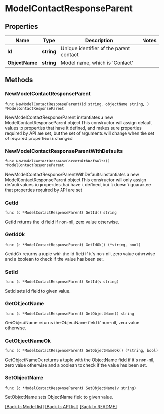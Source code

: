 # ModelContactResponseParent

## Properties

Name | Type | Description | Notes
------------ | ------------- | ------------- | -------------
**Id** | **string** | Unique identifier of the parent contact | 
**ObjectName** | **string** | Model name, which is &#39;Contact&#39; | 

## Methods

### NewModelContactResponseParent

`func NewModelContactResponseParent(id string, objectName string, ) *ModelContactResponseParent`

NewModelContactResponseParent instantiates a new ModelContactResponseParent object
This constructor will assign default values to properties that have it defined,
and makes sure properties required by API are set, but the set of arguments
will change when the set of required properties is changed

### NewModelContactResponseParentWithDefaults

`func NewModelContactResponseParentWithDefaults() *ModelContactResponseParent`

NewModelContactResponseParentWithDefaults instantiates a new ModelContactResponseParent object
This constructor will only assign default values to properties that have it defined,
but it doesn't guarantee that properties required by API are set

### GetId

`func (o *ModelContactResponseParent) GetId() string`

GetId returns the Id field if non-nil, zero value otherwise.

### GetIdOk

`func (o *ModelContactResponseParent) GetIdOk() (*string, bool)`

GetIdOk returns a tuple with the Id field if it's non-nil, zero value otherwise
and a boolean to check if the value has been set.

### SetId

`func (o *ModelContactResponseParent) SetId(v string)`

SetId sets Id field to given value.


### GetObjectName

`func (o *ModelContactResponseParent) GetObjectName() string`

GetObjectName returns the ObjectName field if non-nil, zero value otherwise.

### GetObjectNameOk

`func (o *ModelContactResponseParent) GetObjectNameOk() (*string, bool)`

GetObjectNameOk returns a tuple with the ObjectName field if it's non-nil, zero value otherwise
and a boolean to check if the value has been set.

### SetObjectName

`func (o *ModelContactResponseParent) SetObjectName(v string)`

SetObjectName sets ObjectName field to given value.



[[Back to Model list]](../README.md#documentation-for-models) [[Back to API list]](../README.md#documentation-for-api-endpoints) [[Back to README]](../README.md)


